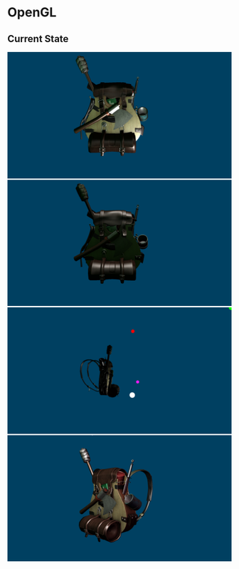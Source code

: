 # OpenGL

## Current State
![alttext](https://github.com/CyberPlaton/OpenGL/blob/master/ref_1.png)
![alttext](https://github.com/CyberPlaton/OpenGL/blob/master/ref_2.png)
![alttext](https://github.com/CyberPlaton/OpenGL/blob/master/ref_3.png)
![alttext](https://github.com/CyberPlaton/OpenGL/blob/master/ref_4.png)
